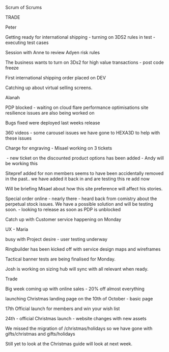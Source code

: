 Scrum of Scrums

TRADE

Peter

Getting ready for international shipping - turning on 3DS2 rules in test - executing test cases

Session with Anne to review Adyen risk rules

The business wants to turn on 3Ds2 for high value transactions - post code freeze

First international shipping order placed on DEV

Catching up about virtual selling screens.

Alanah

PDP blocked - waiting on cloud flare performance optimisations site resilience issues are also being worked on

Bugs fixed were deployed last weeks release

360 videos - some carousel issues we have gone to HEXA3D to help with these issues

Charge for engraving - Misael working on 3 tickets

 \- new ticket on the discounted product options has been added - Andy will be working this

Sitepref added for non members seems to have been accidentally removed in the past.. we have added it back in and are testing this re add now

Will be briefing Misael about how this site preference will affect his stories.

Special order online - nearly there - heard back from comistry about the perpetual stock issues. We have a possible solution and will be testing soon. - looking to release as soon as PDP is unblocked

Catch up with Customer service happening on Monday

UX - Maria

busy with Project desire - user testing underway

Ringbuilder has been kicked off with service design maps and wireframes

Tactical banner tests are being finalised for Monday.

Josh is working on sizing hub will sync with all relevant when ready.

Trade

Big week coming up with online sales - 20% off almost everything

launching Christmas landing page on the 10th of October - basic page

17th Official launch for members and win your wish list

24th - official Christmas launch - website changes with new assets 

We missed the migration of /christmas/holidays so we have gone with gifts/christmas and gifts/holidays

Still yet to look at the Christmas guide will look at next week.